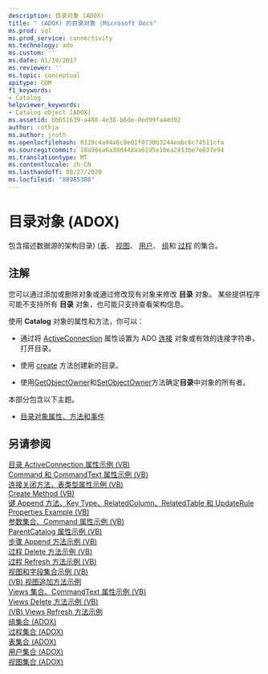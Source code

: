 ```yaml
---
description: 目录对象 (ADOX)
title: " (ADOX) 的目录对象 |Microsoft Docs"
ms.prod: sql
ms.prod_service: connectivity
ms.technology: ado
ms.custom: ''
ms.date: 01/19/2017
ms.reviewer: ''
ms.topic: conceptual
apitype: COM
f1_keywords:
- Catalog
helpviewer_keywords:
- Catalog object [ADOX]
ms.assetid: bb651639-a488-4e38-b6de-0ed99fa4dd92
author: rothja
ms.author: jroth
ms.openlocfilehash: 8329c4a94a6c9e01f0730b3244eabc6c74511cfa
ms.sourcegitcommit: 18a98ea6a30d448aa6195e10ea2413be7e837e94
ms.translationtype: MT
ms.contentlocale: zh-CN
ms.lasthandoff: 08/27/2020
ms.locfileid: "88985308"
---
```

# <a name="catalog-object-adox"></a>目录对象 (ADOX)
包含描述数据源的架构目录)  ([表](./tables-collection-adox.md)、 [视图](./views-collection-adox.md)、 [用户](./users-collection-adox.md)、 [组](./groups-collection-adox.md)和 [过程](./procedures-collection-adox.md) 的集合。  
  
## <a name="remarks"></a>注解  
 您可以通过添加或删除对象或通过修改现有对象来修改 **目录** 对象。 某些提供程序可能不支持所有 **目录** 对象，也可能只支持查看架构信息。  
  
 使用 **Catalog** 对象的属性和方法，你可以：  
  
-   通过将 [ActiveConnection](./activeconnection-property-adox.md) 属性设置为 ADO [连接](../ado-api/connection-object-ado.md) 对象或有效的连接字符串，打开目录。  
  
-   使用 [create](./create-method-adox.md) 方法创建新的目录。  
  
-   使用[GetObjectOwner](./getobjectowner-method-adox.md)和[SetObjectOwner](./setobjectowner-method.md)方法确定**目录**中对象的所有者。  
  
 本部分包含以下主题。  
  
-   [目录对象属性、方法和事件](./catalog-object-properties-methods-and-events.md)  
  
## <a name="see-also"></a>另请参阅  
 [目录 ActiveConnection 属性示例 (VB) ](./catalog-activeconnection-property-example-vb.md)   
 [Command 和 CommandText 属性示例 (VB) ](./command-and-commandtext-properties-example-vb.md)   
 [连接关闭方法，表类型属性示例 (VB) ](./connection-close-method-table-type-property-example-vb.md)   
 [Create Method (VB) ](./create-method-example-vb.md)   
 [键 Append 方法、Key Type、RelatedColumn、RelatedTable 和 UpdateRule Properties Example (VB) ](./keys-append-method-key-type-relatedcolumn-relatedtable-example-vb.md)   
 [参数集合、Command 属性示例 (VB) ](./parameters-collection-command-property-example-vb.md)   
 [ParentCatalog 属性示例 (VB) ](./parentcatalog-property-example-vb.md)   
 [步骤 Append 方法示例 (VB) ](./procedures-append-method-example-vb.md)   
 [过程 Delete 方法示例 (VB) ](./procedures-delete-method-example-vb.md)   
 [过程 Refresh 方法示例 (VB) ](./procedures-refresh-method-example-vb.md)   
 [视图和字段集合示例 (VB) ](./views-and-fields-collections-example-vb.md)   
 [ (VB) 视图追加方法示例 ](./views-append-method-example-vb.md)   
 [Views 集合、CommandText 属性示例 (VB) ](./views-collection-commandtext-property-example-vb.md)   
 [Views Delete 方法示例 (VB) ](./views-delete-method-example-vb.md)   
 [ (VB) Views Refresh 方法示例 ](./views-refresh-method-example-vb.md)   
 [组集合 (ADOX) ](./groups-collection-adox.md)   
 [过程集合 (ADOX) ](./procedures-collection-adox.md)   
 [表集合 (ADOX) ](./tables-collection-adox.md)   
 [用户集合 (ADOX) ](./users-collection-adox.md)   
 [视图集合 (ADOX)](./views-collection-adox.md)